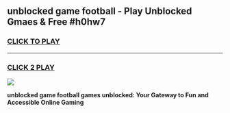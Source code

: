 
## unblocked game football - Play Unblocked Gmaes & Free #h0hw7
<h3>
<a href="https://news.freeplayer.one?title=unblocked_game_football&ref=03M">CLICK TO PLAY</a></h3>
<hr>

<h3>
<a href="https://news.freeplayer.one?title=unblocked_game_football&ref=03M">CLICK 2 PLAY</a>
  
</h3>

<a href="https://news.freeplayer.one?title=unblocked_game_football&ref=03M"><img src="https://clearcache.store/games.png"></a>


**unblocked game football games unblocked: Your Gateway to Fun and Accessible Online Gaming**
